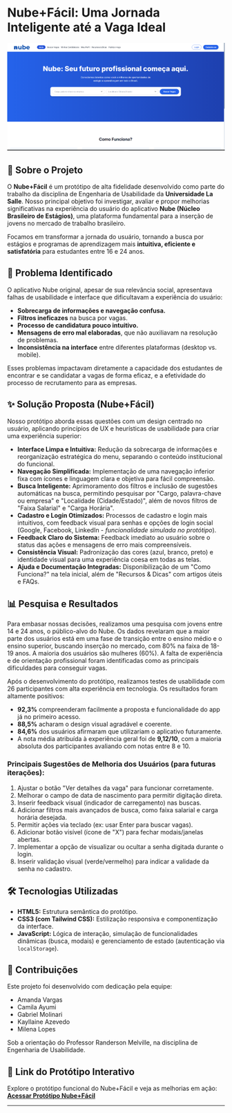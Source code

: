 # Nube+Fácil: Uma Jornada Inteligente até a Vaga Ideal

![Capa do Projeto Nube+Fácil](imagens/Imagem%20da%20home.png)
## 🚀 Sobre o Projeto

O **Nube+Fácil** é um protótipo de alta fidelidade desenvolvido como parte do trabalho da disciplina de Engenharia de Usabilidade da **Universidade La Salle**. Nosso principal objetivo foi investigar, avaliar e propor melhorias significativas na experiência do usuário do aplicativo **Nube (Núcleo Brasileiro de Estágios)**, uma plataforma fundamental para a inserção de jovens no mercado de trabalho brasileiro.

Focamos em transformar a jornada do usuário, tornando a busca por estágios e programas de aprendizagem mais **intuitiva, eficiente e satisfatória** para estudantes entre 16 e 24 anos.

## 🎯 Problema Identificado

O aplicativo Nube original, apesar de sua relevância social, apresentava falhas de usabilidade e interface que dificultavam a experiência do usuário:
* **Sobrecarga de informações e navegação confusa.** 
* **Filtros ineficazes** na busca por vagas. 
* **Processo de candidatura pouco intuitivo.** 
* **Mensagens de erro mal elaboradas**, que não auxiliavam na resolução de problemas. 
* **Inconsistência na interface** entre diferentes plataformas (desktop vs. mobile). 

Esses problemas impactavam diretamente a capacidade dos estudantes de encontrar e se candidatar a vagas de forma eficaz, e a efetividade do processo de recrutamento para as empresas.

## ✨ Solução Proposta (Nube+Fácil)

Nosso protótipo aborda essas questões com um design centrado no usuário, aplicando princípios de UX e heurísticas de usabilidade para criar uma experiência superior:

* **Interface Limpa e Intuitiva:** Redução da sobrecarga de informações e reorganização estratégica do menu, separando o conteúdo institucional do funcional.
* **Navegação Simplificada:** Implementação de uma navegação inferior fixa com ícones e linguagem clara e objetiva para fácil compreensão.
* **Busca Inteligente:** Aprimoramento dos filtros e inclusão de sugestões automáticas na busca, permitindo pesquisar por "Cargo, palavra-chave ou empresa" e "Localidade (Cidade/Estado)", além de novos filtros de "Faixa Salarial" e "Carga Horária".
* **Cadastro e Login Otimizados:** Processos de cadastro e login mais intuitivos, com feedback visual para senhas e opções de login social (Google, Facebook, LinkedIn - *funcionalidade simulada no protótipo*).
* **Feedback Claro do Sistema:** Feedback imediato ao usuário sobre o status das ações e mensagens de erro mais compreensíveis.
* **Consistência Visual:** Padronização das cores (azul, branco, preto) e identidade visual para uma experiência coesa em todas as telas.
* **Ajuda e Documentação Integradas:** Disponibilização de um "Como Funciona?" na tela inicial, além de "Recursos & Dicas" com artigos úteis e FAQs.

## 📊 Pesquisa e Resultados

Para embasar nossas decisões, realizamos uma pesquisa com jovens entre 14 e 24 anos, o público-alvo do Nube. Os dados revelaram que a maior parte dos usuários está em uma fase de transição entre o ensino médio e o ensino superior, buscando inserção no mercado, com 80% na faixa de 18-19 anos. A maioria dos usuários são mulheres (60%). A falta de experiência e de orientação profissional foram identificadas como as principais dificuldades para conseguir vagas.

Após o desenvolvimento do protótipo, realizamos testes de usabilidade com 26 participantes com alta experiência em tecnologia. Os resultados foram altamente positivos:

* **92,3%** compreenderam facilmente a proposta e funcionalidade do app já no primeiro acesso.
* **88,5%** acharam o design visual agradável e coerente.
* **84,6%** dos usuários afirmaram que utilizariam o aplicativo futuramente.
* A nota média atribuída à experiência geral foi de **9,12/10**, com a maioria absoluta dos participantes avaliando com notas entre 8 e 10.

### Principais Sugestões de Melhoria dos Usuários (para futuras iterações):

1.  Ajustar o botão "Ver detalhes da vaga" para funcionar corretamente.
2.  Melhorar o campo de data de nascimento para permitir digitação direta.
3.  Inserir feedback visual (indicador de carregamento) nas buscas.
4.  Adicionar filtros mais avançados de busca, como faixa salarial e carga horária desejada.
5.  Permitir ações via teclado (ex: usar Enter para buscar vagas).
6.  Adicionar botão visível (ícone de "X") para fechar modais/janelas abertas.
7.  Implementar a opção de visualizar ou ocultar a senha digitada durante o login.
8.  Inserir validação visual (verde/vermelho) para indicar a validade da senha no cadastro.

## 🛠️ Tecnologias Utilizadas

* **HTML5:** Estrutura semântica do protótipo.
* **CSS3 (com Tailwind CSS):** Estilização responsiva e componentização da interface.
* **JavaScript:** Lógica de interação, simulação de funcionalidades dinâmicas (busca, modais) e gerenciamento de estado (autenticação via `localStorage`).

## 🤝 Contribuições

Este projeto foi desenvolvido com dedicação pela equipe:

* Amanda Vargas
* Camila Ayumi
* Gabriel Molinari
* Kayllaine Azevedo
* Milena Lopes

Sob a orientação do Professor Randerson Melville, na disciplina de Engenharia de Usabilidade.

## 🔗 Link do Protótipo Interativo

Explore o protótipo funcional do Nube+Fácil e veja as melhorias em ação:
[**Acessar Protótipo Nube+Fácil**](https://prototipo-nube.vercel.app)

---